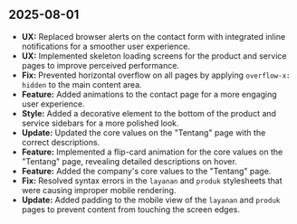 ## 2025-08-01

- **UX:** Replaced browser alerts on the contact form with integrated inline notifications for a smoother user experience.
- **UX:** Implemented skeleton loading screens for the product and service pages to improve perceived performance.
- **Fix:** Prevented horizontal overflow on all pages by applying `overflow-x: hidden` to the main content area.
- **Feature:** Added animations to the contact page for a more engaging user experience.
- **Style:** Added a decorative element to the bottom of the product and service sidebars for a more polished look.
- **Update:** Updated the core values on the "Tentang" page with the correct descriptions.
- **Feature:** Implemented a flip-card animation for the core values on the "Tentang" page, revealing detailed descriptions on hover.
- **Feature:** Added the company's core values to the "Tentang" page.
- **Fix:** Resolved syntax errors in the `layanan` and `produk` stylesheets that were causing improper mobile rendering.
- **Update:** Added padding to the mobile view of the `layanan` and `produk` pages to prevent content from touching the screen edges.